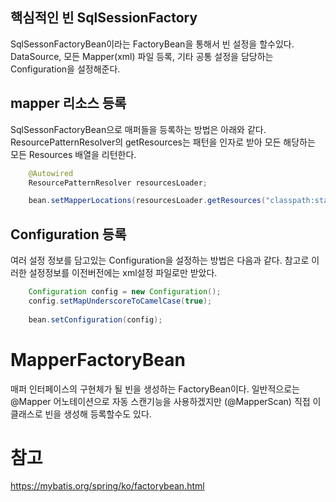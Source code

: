 ## 핵심적인 빈 SqlSessionFactory
SqlSessonFactoryBean이라는 FactoryBean을 통해서 빈 설정을 할수있다.
DataSource, 모든 Mapper(xml) 파일 등록, 기타 공통 설정을 담당하는 Configuration을 설정해준다. 
  
## mapper 리소스 등록
SqlSessonFactoryBean으로 매퍼들을 등록하는 방법은 아래와 같다.
ResourcePatternResolver의 getResources는 패턴을 인자로 받아 모든 해당하는 모든 Resources 배열을 리턴한다.

```java
	@Autowired
	ResourcePatternResolver resourcesLoader;

    bean.setMapperLocations(resourcesLoader.getResources("classpath:static/**/*.xml"));
```

## Configuration 등록
여러 설정 정보를 담고있는 Configuration을 설정하는 방법은 다음과 같다. 
참고로 이러한 설정정보를 이전버전에는 xml설정 파일로만 받았다.

```java
    Configuration config = new Configuration();
    config.setMapUnderscoreToCamelCase(true);
    
    bean.setConfiguration(config);
```

# MapperFactoryBean
매퍼 인터페이스의 구현체가 될 빈을 생성하는 FactoryBean이다.
일반적으로는 @Mapper 어노테이션으로 자동 스캔기능을 사용하겠지만 (@MapperScan)
직접 이 클래스로 빈을 생성해 등록할수도 있다. 

# 참고 
https://mybatis.org/spring/ko/factorybean.html